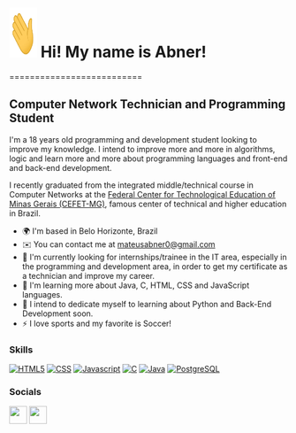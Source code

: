# <img src="https://raw.githubusercontent.com/parth-27/parth-27/master/Hi.gif" height="90" width="50"> Hi! My name is Abner!
==========================

Computer Network Technician and Programming Student
-----------------------------

I'm a 18 years old programming and development student looking to improve my knowledge. I intend to improve more and more in algorithms, logic and learn more and more about programming languages and front-end and back-end development.

I recently graduated from the integrated middle/technical course in Computer Networks at the [Federal Center for Technological Education of Minas Gerais (CEFET-MG)](https://www.cefetmg.br/), famous center of technical and higher education in Brazil. 

* 🌍  I'm based in Belo Horizonte, Brazil
* ✉️  You can contact me at [mateusabner0@gmail.com](mailto:mateusabner0@gmail.com)
* 🚀 I'm currently looking for internships/trainee in the IT area, especially in the programming and development area, in order to get my certificate as a technician and improve my career.
* 🧠  I'm learning more about Java, C, HTML, CSS and JavaScript languages.
* 🤝  I intend to dedicate myself to learning about Python and Back-End Development soon.
* ⚡  I love sports and my favorite is Soccer!


### Skills

<p align="left">
 <a href="https://developer.mozilla.org/en-US/docs/Glossary/HTML5" target="_blank" rel="noreferrer"><img src="https://raw.githubusercontent.com/danielcranney/readme-generator/main/public/icons/skills/html5-colored.svg" width="36" height="36" alt="HTML5" /></a>
<a href="https://developer.mozilla.org/en-US/docs/Web/CSS" target="_blank" rel="noreferrer"><img src="https://raw.githubusercontent.com/danielcranney/readme-generator/main/public/icons/skills/css3-colored.svg" width="36" height="36" alt="CSS" /></a>
<a href="https://developer.mozilla.org/en-US/docs/Web/JavaScript" target="_blank" rel="noreferrer"><img src="https://raw.githubusercontent.com/danielcranney/readme-generator/main/public/icons/skills/javascript-colored.svg" width="36" height="36" alt="Javascript" /></a>
<a href="https://docs.microsoft.com/en-us/cpp/?view=msvc-170" target="_blank" rel="noreferrer"><img src="https://raw.githubusercontent.com/danielcranney/readme-generator/main/public/icons/skills/c-colored.svg" width="36" height="36" alt="C" /></a>
<a href="https://www.oracle.com/java/" target="_blank" rel="noreferrer"><img src="https://raw.githubusercontent.com/danielcranney/readme-generator/main/public/icons/skills/java-colored.svg" width="36" height="36" alt="Java" /></a>
<a href="https://www.postgresql.org/" target="_blank" rel="noreferrer"><img src="https://raw.githubusercontent.com/danielcranney/readme-generator/main/public/icons/skills/postgresql-colored.svg" width="36" height="36" alt="PostgreSQL" /></a>
</p>

### Socials

<p align="left"> <a href="https://www.github.com/abnermateus" target="_blank" rel="noreferrer"><img src="https://raw.githubusercontent.com/danielcranney/readme-generator/main/public/icons/socials/github-dark.svg" width="32" height="32" /></a> <a href="https://www.linkedin.com/in/abnermateus" target="_blank" rel="noreferrer"><img src="https://raw.githubusercontent.com/danielcranney/readme-generator/main/public/icons/socials/linkedin.svg" width="32" height="32" /></a> </p>
